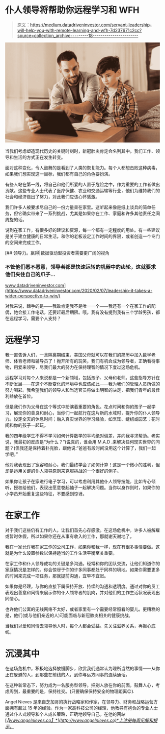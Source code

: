 # 仆人领导将帮助你远程学习和 WFH

> 原文：<https://medium.datadriveninvestor.com/servant-leadership-will-help-you-with-remote-learning-and-wfh-7d237671c2cc?source=collection_archive---------18----------------------->

![](img/9dc4a5741fbebb9341e722816ab19d35.png)

当我们考虑塑造现代历史的关键时刻时，新冠肺炎肯定会名列其中。我们工作、领导和生活的方式正在发生转变。

面对这种变化，令人鼓舞的是看到了人类的恢复能力。每个人都想击败这种病毒，如果我们想实现这一目标，我们都有自己的角色要扮演。

有些人站在第一线，将自己和他们所爱的人置于危险之中，作为重要的工作者做出贡献。这些专业人士代表了医疗保健、农业和交通运输等行业，他们为维持我们的社会和经济做出了努力，对此我们应该心怀感激。

我们许多人被要求尽自己的一份力量呆在家里。这听起来像是纸上谈兵的简单任务，但它确实带来了一系列挑战，尤其是如果你在工作、家庭和许多其他责任之间周旋的话。

说到在家工作，有很多好的建议和资源，每一个都有一定程度的用处。有一些建议是关于建立健康的日常生活，和你的老板设定工作时间的界限，或者创造一个专门的空间来完成工作。

[](https://www.datadriveninvestor.com/2020/02/07/leadership-it-takes-a-wider-perspective-to-win/) [## 领导力。赢得|数据驱动型投资者需要更广阔的视角

### 不管他们愿不愿意，领导者都是快速运转的机器中的齿轮，这就要求他们夹住自己的爪子…

www.datadriveninvestor.com](https://www.datadriveninvestor.com/2020/02/07/leadership-it-takes-a-wider-perspective-to-win/) 

对我来说，棘手的是——我敢肯定我不是唯一一个——我还有一个在家工作的配偶，她会接工作电话，还要赶最后期限。哦，我有没有提到我有三个学龄男孩，都在远程学习，需要个人支持？

# 远程学习

我一直告诉人们，一旦隔离期结束，美国父母就可以在我们的简历中加入数学老师、体育老师和辅导员了！抛开所有的玩笑，我们有机会成为领导者，正确看待事物，用爱来领导，尽我们最大的努力在保持理智的情况下度过这场危机。

远程学习对每个人来说都是一个新领域，包括孩子、父母和老师。这些指导方针在不断发展——在这个不断变化的环境中也应该如此——我为我们的管理人员所做的努力喝彩。我希望我们的领导人和当选官员将做出明智的决定，把我们青年的最佳利益放在首位。

但是我们作为父母在这个等式中扮演着重要的角色。花点时间和你的孩子一起学习，展现你的善良和耐心，当你们一起航行在这片新的水域时，提升你的仆人领导力。设定全天的休息时间；融入真实世界的学习经验，如烹饪、缝纫或园艺；花时间和你的孩子一起玩。

我的四年级学生不得不学习如何计算数学的平均绝对偏差，并向我寻求帮助。老实说，我最初的反应是“为什么？”(说真的，谁会用 M.A.D .来解决任何现实世界的问题？)但我还是保持着扑克脸，跟他说:“爸爸有段时间没用这个计算了，我们一起学吧。”

他对我表现出了宽容和耐心，我们最终学会了如何计算！这是一个微小的胜利，但却是运用关键的仆人领导原则来克服挑战的一个很好的例子。

如果你让孩子在家进行电子学习，可以考虑利用其他仆人领导技能，比如专心倾听，授权给他们，表现出愿意卷起袖子一起解决问题。当你以身作则时，如果你的小学员开始重复这些特征，不要感到惊讶。

# 在家工作

对于我们这些仍有工作的人，让我们首先心存感激。在这场危机中，许多人被解雇或暂时休假，所以如果你还在从事有收入的工作，那就谢天谢地了。

我在一家允许我在家工作的公司工作，如果你和我一样，现在有很多事情要做。这就是为什么设置参数以保持适当的工作生活平衡至关重要。

在家工作和仆人领导成功的关键是多沟通。经常和你的团队交流，让他们知道你的家庭情况是怎样的。你会惊讶于你的许多同事都处于同样的境地。如果你需要更多的时间来完成一项任务，那就提前沟通，宜早不宜迟。

如果你是经理，与你的直接下属保持开放、持续的沟通和透明度。通过对你的员工表现出善意和同情来展示你的仆人领导者的肌肉，并对他们的工作生活状况表现出同情心。

也许他们公寓的无线网络不太好，或者家里有一个需要经常照看的婴儿。更糟糕的是，他们(或与他们亲近的人)可能面临与新冠肺炎相关的健康挑战。

当我们以爱和同情去领导他人时，每个人都会受益。先关注滋养关系，再担心底线。

# 沉浸其中

在这场危机中，积极地选择放慢脚步，欣赏我们通常认为理所当然的事情——从你正在躲避的人，到那些在前线的人，到你与远方同事的连续通话。

在这种新常态下，努力成为一名服务型领导。把别人放在你的前面，鼓舞人心，考虑周到，最重要的是，保持社交。(只要确保保持安全的物理距离😉).

Angel Nieves 是来自芝加哥的执行战略家和作家，在领导力、财务和战略运营方面拥有超过 15 年的经验。作为一家高科技公司的经理，他教导有抱负的专业人士通过仆人式领导和个人成长策略，正确地领导自己。在他的网站[*【www.angelnieves.co】*](http://www.angelnieves.co)*上注册每周见解和提示。*